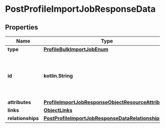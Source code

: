 
# PostProfileImportJobResponseData

## Properties
| Name | Type | Description | Notes |
| ------------ | ------------- | ------------- | ------------- |
| **type** | [**ProfileBulkImportJobEnum**](ProfileBulkImportJobEnum.md) |  |  |
| **id** | **kotlin.String** | Unique identifier for retrieving the job. Generated by Klaviyo. |  |
| **attributes** | [**ProfileImportJobResponseObjectResourceAttributes**](ProfileImportJobResponseObjectResourceAttributes.md) |  |  |
| **links** | [**ObjectLinks**](ObjectLinks.md) |  |  |
| **relationships** | [**PostProfileImportJobResponseDataRelationships**](PostProfileImportJobResponseDataRelationships.md) |  |  [optional] |




